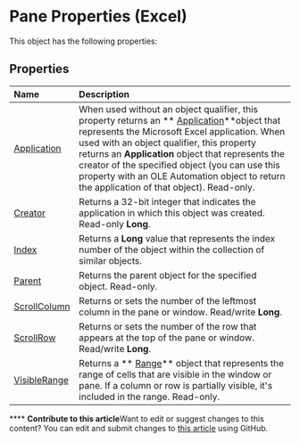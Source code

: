 
# Pane Properties (Excel)
This object has the following properties:

## Properties



|**Name**|**Description**|
|:-----|:-----|
| [Application](ec2d6535-1160-6196-25e9-7a4dafa376da.md)|When used without an object qualifier, this property returns an  ** [Application](19b73597-5cf9-4f56-8227-b5211f657f6f.md)**object that represents the Microsoft Excel application. When used with an object qualifier, this property returns an  **Application** object that represents the creator of the specified object (you can use this property with an OLE Automation object to return the application of that object). Read-only.|
| [Creator](600f4ae4-8fb6-c81e-c29c-654f72235bc1.md)|Returns a 32-bit integer that indicates the application in which this object was created. Read-only  **Long**.|
| [Index](616dc455-b092-78b8-b806-f6bf71ef9867.md)|Returns a  **Long** value that represents the index number of the object within the collection of similar objects.|
| [Parent](1c7f390f-6515-bf7f-baba-df05bdc57982.md)|Returns the parent object for the specified object. Read-only.|
| [ScrollColumn](47165fe4-299d-8863-708f-9db22ef52ed1.md)|Returns or sets the number of the leftmost column in the pane or window. Read/write  **Long**.|
| [ScrollRow](eb1f55b8-6726-00b6-845f-1cbf47cf6b13.md)|Returns or sets the number of the row that appears at the top of the pane or window. Read/write  **Long**.|
| [VisibleRange](03853894-ca83-1672-21bb-15099bab03d8.md)|Returns a  ** [Range](b8207778-0dcc-4570-1234-f130532cc8cd.md)** object that represents the range of cells that are visible in the window or pane. If a column or row is partially visible, it's included in the range. Read-only.|

****   **Contribute to this article**Want to edit or suggest changes to this content? You can edit and submit changes to  [this article](https://github.com/jhershey00/VBA_Excel_Test/OpenXMLCon/articles/04660507-3d88-491e-91f0-6bb3ff01e170.md) using GitHub.

